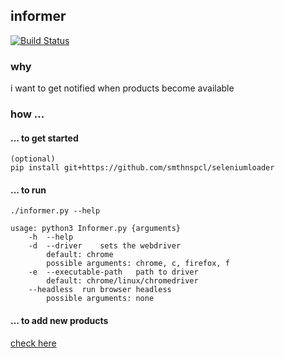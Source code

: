 ## informer
[![Build Status](http://build.eberlein.io:8080/job/informer/badge/icon)](http://build.eberlein.io:8080/job/informer/)
### why
i want to get notified when products become available

### how ...
#### ... to get started
```
(optional)
pip install git+https://github.com/smthnspcl/seleniumloader
```

#### ... to run
```
./informer.py --help

usage: python3 Informer.py {arguments}
	-h	--help
	-d	--driver	sets the webdriver
		default: chrome
		possible arguments: chrome, c, firefox, f
	-e	--executable-path	path to driver
		default: chrome/linux/chromedriver
	--headless	run browser headless
		possible arguments: none
```

#### ... to add new products
[check here](https://github.com/smthnspcl/informer/blob/master/libs/amazon.py#L78)
